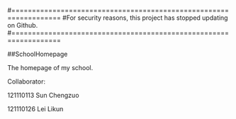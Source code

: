 #==================================================================
#For security reasons, this project has stopped updating on Github.
#==================================================================

##SchoolHomepage

The homepage of my school.

Collaborator:

121110113 Sun Chengzuo

121110126 Lei Likun
